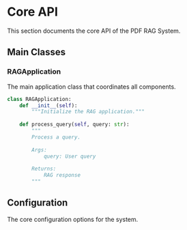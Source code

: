 # Core API

This section documents the core API of the PDF RAG System.

## Main Classes

### RAGApplication

The main application class that coordinates all components.

```python
class RAGApplication:
    def __init__(self):
        """Initialize the RAG application."""
        
    def process_query(self, query: str):
        """
        Process a query.
        
        Args:
            query: User query
            
        Returns:
            RAG response
        """
```

## Configuration

The core configuration options for the system. 
